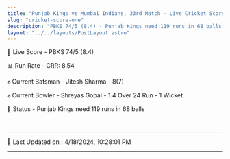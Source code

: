 ```yaml
---
title: "Punjab Kings vs Mumbai Indians, 33rd Match - Live Cricket Score"
slug: "cricket-score-one"
description: "PBKS 74/5 (8.4) - Punjab Kings need 119 runs in 68 balls."
layout: "../../layouts/PostLayout.astro"
---
```


🔴 Live Score - PBKS 74/5 (8.4)  

📊 Run Rate - CRR: 8.54  

✊ Current Batsman - Jitesh Sharma - 8(7)  

✊ Current Bowler - Shreyas Gopal - 1.4 Over 24 Run - 1 Wicket  

📑 Status - Punjab Kings need 119 runs in 68 balls

<br />

***

📝 Last Updated on : 4/18/2024, 10:28:01 PM

***

